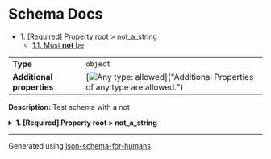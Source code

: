# Schema Docs

- [1. [Required] Property root > not_a_string](#not_a_string)
  - [1.1. Must **not** be](#autogenerated_heading_2)

|                           |                                                                                                                                 |
| ------------------------- | ------------------------------------------------------------------------------------------------------------------------------- |
| **Type**                  | `object`                                                                                                                        |
| **Additional properties** | [![Any type: allowed](https://img.shields.io/badge/Any%20type-allowed-green)]("Additional Properties of any type are allowed.") |

**Description:** Test schema with a not

<details>
<summary>
<strong> <a name="not_a_string"></a>1. [Required] Property root > not_a_string</strong>  

</summary>
<blockquote>

|                           |                                                                                                                                 |
| ------------------------- | ------------------------------------------------------------------------------------------------------------------------------- |
| **Type**                  | `combining`                                                                                                                     |
| **Additional properties** | [![Any type: allowed](https://img.shields.io/badge/Any%20type-allowed-green)]("Additional Properties of any type are allowed.") |

### <a name="autogenerated_heading_2"></a>1.1. Must **not** be

|          |          |
| -------- | -------- |
| **Type** | `string` |

</blockquote>
</details>

----------------------------------------------------------------------------------------------------------------------------
Generated using [json-schema-for-humans](https://github.com/coveooss/json-schema-for-humans)